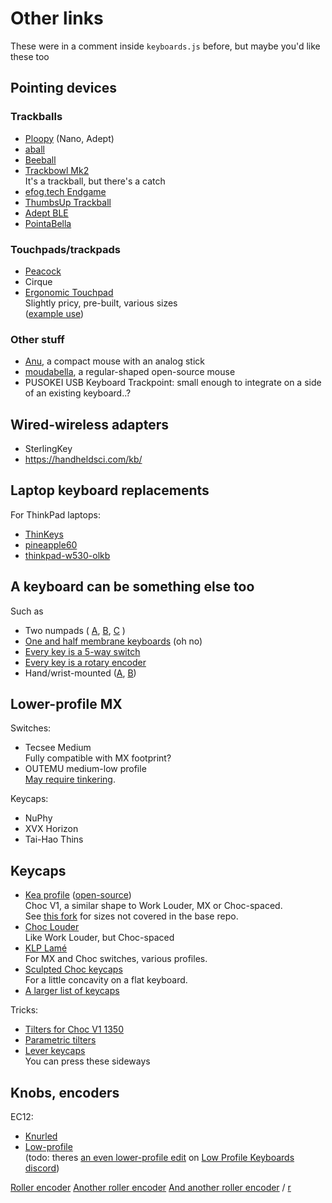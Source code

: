 # Other links

These were in a comment inside `keyboards.js` before,
but maybe you'd like these too

## Pointing devices

### Trackballs

- [Ploopy](https://ploopy.co/shop/) (Nano, Adept)
- [aball](https://kbd.news/aball-a-buttonless-trackball-139.html)
- [Beeball](https://kbd.news/Beeball-1646.html)
- [Trackbowl Mk2](https://github.com/jfedor2/trackbowl-mk2)\
	It's a trackball, but there's a catch
- [efog.tech Endgame](https://efog.tech/products/endgame-trackball-complete-diy-kit)
- [ThumbsUp Trackball](https://github.com/ak66666/ThumbsUp-Trackball-v4)
- [Adept BLE](https://github.com/lunchbox-computer/adept-go)
- [PointaBella](https://github.com/badjeff/pointabella)

### Touchpads/trackpads

- [Peacock](https://github.com/george-norton/peacock)
- Cirque
- [Ergonomic Touchpad](https://ergonomictouchpad.com/ergonomic_touchpad.php)\
	Slightly pricy, pre-built, various sizes\
	([example use](https://www.reddit.com/r/ErgoMechKeyboards/comments/1faspa7/ifkb_sofle/))

### Other stuff

- [Anu](https://github.com/aroum/anu), a compact mouse with an analog stick
- [moudabella](https://github.com/badjeff/moudabella), a regular-shaped open-source mouse
- PUSOKEI USB Keyboard Trackpoint: small enough to integrate on a side of an existing keyboard..?

## Wired-wireless adapters

- SterlingKey
- https://handheldsci.com/kb/

## Laptop keyboard replacements

For ThinkPad laptops:

- [ThinKeys](https://github.com/moduloindustries/thinkeys)
- [pineapple60](https://github.com/saoto28/pineapple60)
- [thinkpad-w530-olkb](https://github.com/Michal-Szczepaniak/thinkpad-w530-olkb)

## A keyboard can be something else too

Such as

- Two numpads (
	[A](https://www.reddit.com/r/ErgoMechKeyboards/comments/1agtge9/wireless_split_ortho_setup_with_two_numpads/),
	[B](https://www.reddit.com/r/olkb/comments/kho4do/poor_mans_40_planck_two_wireless_keypads_deltaco/),
	[C](https://www.reddit.com/r/ErgoMechKeyboards/comments/1m3vy4m/cheap_ultra_profile_split_keyboard_solution_36/)
	)
- [One and half membrane keyboards](https://www.reddit.com/r/ErgoMechKeyboards/comments/1b96jyd/poor_mans_split_keyboard_v20/) (oh no)
- [Every key is a 5-way switch](https://www.reddit.com/r/ErgoMechKeyboards/comments/10kvbqp/keyboard_made_entirely_of_low_force_5_direction/)
- [Every key is a rotary encoder](https://www.reddit.com/r/MechanicalKeyboards/comments/1cpmw1r/oops_all_rotary_encoders/)
- Hand/wrist-mounted ([A](https://github.com/Baranowski/Viosuo), [B](https://adamleblanc.page/portfolio/schist01/))

## Lower-profile MX

Switches:

- Tecsee Medium\
	Fully compatible with MX footprint?
- OUTEMU medium-low profile\
	[May require tinkering](https://www.reddit.com/r/ErgoMechKeyboards/comments/17qm57r/outemu_mediumlow_switches_on_ergodox_ez_update/).

Keycaps:

- NuPhy
- XVX Horizon
- Tai-Hao Thins

## Keycaps

-	[Kea profile](https://www.keaworkshop.com/category/switches-and-keycaps/product/kw-choc-3dp-keycaps) ([open-source](https://github.com/klouderone/KEA-choc-keycaps))\
	Choc V1, a similar shape to Work Louder, MX or Choc-spaced.\
	See [this fork](https://github.com/Kneecrust/keycaps) for sizes not covered in the base repo.
-	[Choc Louder](https://www.printables.com/model/1066117-choc-louder-keycaps/files)\
	Like Work Louder, but Choc-spaced
-	[KLP Lamé](https://github.com/braindefender/KLP-Lame-Keycaps)\
	For MX and Choc switches, various profiles.
-	[Sculpted Choc keycaps](https://www.printables.com/model/400911-kailh-choc-ergonomic-sculpted-keycaps)\
	For a little concavity on a flat keyboard.
-	[A larger list of keycaps](https://github.com/rmuraglia/printable-keycaps)

Tricks:
-	[Tilters for Choc V1 1350](https://www.thingiverse.com/thing:5932496)
-	[Parametric tilters](https://makerworld.com/en/models/809248-parametric-mx-keycap-spacer-riser-tilter)
-	[Lever keycaps](https://github.com/dohn-joh/keycaps)\
	You can press these sideways

## Knobs, encoders

EC12:
- [Knurled](https://www.printables.com/model/547440-ec12-knurled-encoder-knob/files)
- [Low-profile](https://www.printables.com/model/297363-ec12-low-profile-encoder-knobs)\
	(todo: theres [an even lower-profile edit](https://discord.com/channels/669011382284451861/669011382859202576/1221267218021744731) on [Low Profile Keyboards discord](https://discord.gg/69UM9sQF8q))

[Roller encoder](https://github.com/kumamuk-git/CKW12)
[Another roller encoder](https://www.reddit.com/r/ErgoMechKeyboards/comments/1lk5dev/lets_build_yet_another_encoder/)
[And another roller encoder](https://github.com/EverydayErgo/MEH01) / [r](https://www.reddit.com/r/ErgoMechKeyboards/comments/1n34znm/meh01_substitute_horizontal_encoder_for_evqwgd001/)